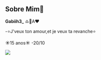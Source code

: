 ## Sobre Mim🌟


**Gabiih3_** 
♎💍A❤️

-⭐J'veux ton amour,et je veux ta revanche⭐

☀️15 anos☀️
-20/10

![](https://www.redbubble.com/i/sticker/Silly-little-cat-by-JustACrustSock/143662214.EJUG5)
